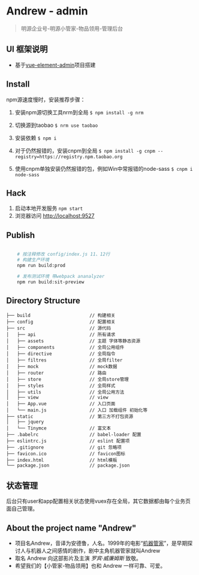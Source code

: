 # Andrew - admin
> 明源企业号-明源小管家-物品领用-管理后台

## UI 框架说明
- 基于[vue-element-admin](https://github.com/PanJiaChen/vue-element-admin)项目搭建

## Install
npm源速度慢时，安装推荐步骤：
1. 安装npm源切换工具nrm到全局
`$ npm install -g nrm`

2. 切换源到taobao
`$ nrm use taobao`

3. 安装依赖
`$ npm i`

4. 对于仍然报错的，安装cnpm到全局
`$ npm install -g cnpm --registry=https://registry.npm.taobao.org`

5. 使用cnpm单独安装仍然报错的包，例如Win中常报错的node-sass
`$ cnpm i node-sass`


## Hack
1. 启动本地开发服务 `npm start`
2. 浏览器访问 [http://localhost:9527](http://localhost:9527)

## Publish
```bash

    # 按注释修改 config/index.js 11、12行
    # 构建生产环境
    npm run build:prod

    # 发布测试环境 带webpack ananalyzer
    npm run build:sit-preview
```

## Directory Structure
```shell
├── build                      // 构建相关  
├── config                     // 配置相关
├── src                        // 源代码
│   ├── api                    // 所有请求
│   ├── assets                 // 主题 字体等静态资源
│   ├── components             // 全局公用组件
│   ├── directive              // 全局指令
│   ├── filtres                // 全局filter
│   ├── mock                   // mock数据
│   ├── router                 // 路由
│   ├── store                  // 全局store管理
│   ├── styles                 // 全局样式
│   ├── utils                  // 全局公用方法
│   ├── view                   // view
│   ├── App.vue                // 入口页面
│   └── main.js                // 入口 加载组件 初始化等
├── static                     // 第三方不打包资源
│   ├── jquery
│   └── Tinymce                // 富文本
├── .babelrc                   // babel-loader 配置
├── eslintrc.js                // eslint 配置项
├── .gitignore                 // git 忽略项
├── favicon.ico                // favicon图标
├── index.html                 // html模板
└── package.json               // package.json

```

## 状态管理
后台只有user和app配置相关状态使用vuex存在全局，其它数据都由每个业务页面自己管理。


## About the project name "Andrew"
- 项目名Andrew，音译为安德鲁，人名。1999年的电影“[机器管家](https://zh.wikipedia.org/zh/%E6%9C%BA%E5%99%A8%E7%AE%A1%E5%AE%B6)”，是早期探讨人与机器人之间感情的剧作，剧中主角机器管家就叫Andrew
- 取名 Andrew 向这部影片及主演 *罗宾·威廉姆斯* 致敬。
- 希望我们的【小管家-物品领用】也和 Andrew 一样可靠、可爱。
